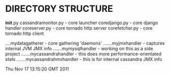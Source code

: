 # DIRECTORY STRUCTURE

__init__.py
cassandramonitor.py         - core launcher
coredjango.py               - core django handler
coreserver.py               - core tornado http server 
corefetcher.py              - core tornado http client

....mydatagatherer                  - core gathering 'daemons'
.......myjmxhandler                 - captures internal JVM JMX info
.......mymysqlhandler               - working on this as a side project
.......mycassandrahandler           - this does more performance-orientated stats
.......mycassandrahmxhandler        - this is for internal cassandra JMX info




Thu Nov 17 13:15:20 GMT 2011
